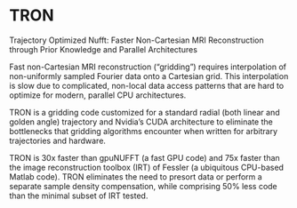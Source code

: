 # TRON

Trajectory Optimized Nufft: Faster Non-Cartesian MRI Reconstruction through
Prior Knowledge and Parallel Architectures

Fast non-Cartesian MRI reconstruction (“gridding”) requires interpolation of
non-uniformly sampled Fourier data onto a Cartesian grid. This interpolation
is slow due to complicated, non-local data access patterns that are hard to
optimize for modern, parallel CPU architectures.

TRON is a gridding code customized for a standard radial (both linear and
golden angle) trajectory and Nvidia’s CUDA architecture to eliminate the
bottlenecks that gridding algorithms encounter when written for arbitrary
trajectories and hardware.

TRON is 30x faster than gpuNUFFT (a fast GPU code) and 75x faster than the
image reconstruction toolbox (IRT) of Fessler (a ubiquitous CPU-based Matlab
code). TRON eliminates the need to presort data or perform a separate sample
density compensation, while  comprising 50% less code than the minimal subset
of IRT tested.
